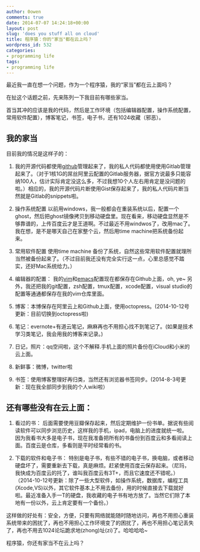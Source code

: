 ```yaml
---
author: 0owen
comments: true
date: 2014-07-07 14:24:18+00:00
layout: post
slug: 'does you stuff all on cloud'
title: 程序猿：你的"家当"都在云上吗？
wordpress_id: 532
categories:
- programming life
tags:
- programming life
---
```


最近我一直在想一个问题，作为一个程序猿，我的“家当”都在云上面吗？

在扯这个话题之前，先来陈列一下我目前有哪些家当。

首当其冲的应该是我的代码，然后是工作环境（包括编辑器配置，操作系统配置，常用软件配置），博客笔记，书签，电子书，还有1024收藏（邪恶）。

## 我的家当

目前我的情况是这样子的：

<!-- more -->

  1. 我的开源代码都使用[github](https://github.com/andyque)管理起来了，我的私人代码都使用使用Gitlab管理起来了。（对于1核1G的屌丝阿里云配置的Gitlab服务器，据官方说最多只能容纳100人，估计实际肯定没这么多，不过我想10个人左右用肯定是没问题的啦。）相应的，我的开源代码片断使用Gist保存起来了，我的私人代码片断当然就是Gitlab的snippets啦。

  2. 操作系统配置
以前用windows，我一般都会在重装系统以后，配置一个ghost，然后把ghost镜像拷贝到移动硬盘里。现在看来，移动硬盘显然是不够靠谱的，上传百度云才是王道啊。不过最近不用windwos了，改用mac了。我在想，是不是哪天自己在家整个云，然后用time machine把系统备份起来。

  3. 常用软件配置
使用time machine 备份了系统，自然这些常用软件配置就理所当然被备份起来了。（不过目前我还没有完全实行这一点，心里总感觉不踏实，还好Mac系统给力。）

  4. 编辑器的配置： 我的[vim](https://github.com/andyque/dotfiles)和[emacs](https://github.com/andyque/emacs.d)配置现在都保存在Github上面，oh, ye~
另外，我还把我的git配置，zsh配置，tmux配置，xcode配置，visual studio的配置等通通都保存在我的vim仓库里面。

  5. 博客：本博保存在阿里云上和Github上面，使用octopress。(2014-10-12号更新：目前切换到octopress啦)

  6. 笔记：evernote+有道云笔记，麻麻再也不用担心找不到笔记了。(如果是技术学习类笔记，我会用我的博客来记录。)

  7. 日记，照片：qq空间啦，这个不解释.手机上面的照片备份在iCloud和小米的云上面。

  8. 新鲜事：微博，twitter啦

  9. 书签：使用博客整理好再归类，当然还有浏览器书签同步。(2014-8-3号更新：现在我全部同步到我的个人wiki啦）

## 还有哪些没有在云上面：

1. 看过的书： 后面需要使用豆瓣保存起来，然后定期维护一份书单。据说有些阅读软件可以同步浏览历史，这样我的手机，ipad，电脑上的进度就统一啦。
因为我看书大多是电子书，现在我准备把所有的书备份到百度云和多看阅读上面。百度云是仓库，多看则是平时经常看的书。

  2. 下载的软件和电子书： 特别是电子书，有些不错的电子书，换电脑，或者移动硬盘坏了，需要重新去下载，真是麻烦。赶紧使用百度云保存起来。（尼玛，我快成为百度云的托了，谁叫我百度云有3T+，而且它速度还不错呢。）（2014-10-12号更新：除了一些大型软件，如操作系统，数据库，编程工具(Xcode,VS)以外，其它软件基本上不用去备份，用的时候直接去下载就好啦。最近准备入手一T的硬盘，我收藏的电子书有地方放了。当然它们除了本地有一份以外，云上肯定要有一个备份。）

这样做的好处有：安全，方便，只要有网络就能随时随地访问，再也不用担心重装系统带来的困扰了，再也不用担心工作环境变了的困扰了，再也不用担心笔记丢失了，再也不用去1024论坛跪求地(zhong)址(zi)了。哈哈哈哈~

程序猿，你还有家当不在云上吗？
